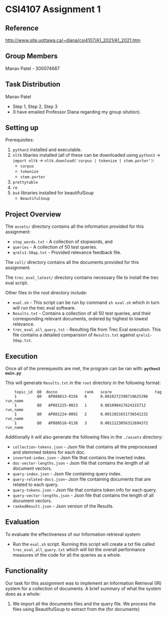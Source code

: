 

# CSI4107 Assignment 1

## Reference

http://www.site.uottawa.ca/~diana/csi4107/A1_2021/A1_2021.htm

## Group Members

Manav Patel - 300074687

## Task Distribution

Manav Patel
- Step 1, Step 2, Step 3 
- (I have emailed Professor Diana regarding my group sitution).

## Setting up

Prerequisites:

1. `python3` installed and executable.
2. `nltk` libaries installed (all of these can be downloaded using `python3` -> `import nltk` -> `nltk.download('corpus | tokenize | stem.porter')`: 
	  - `corpus`
	  - `tokenize`
	  - `stem.porter`
3.  `prettytable`
4.  `re`
5.  `bs4` libraries installed for beautifulSoup
      - `BeautifulSoup`
 
## Project Overview

The `assets/` directory contains all the information provided for this assignment:
- `stop_words.txt` - A collection of stopwords, and
- `queries` - A collection of 50 test queries.
- `qrels1-50ap.txt` - Provided relevance feedback file.

The `coll/` directory contains all the documents provided for this assignment.

The `trec_eval_latest/` directory contains necessary file to install the trec eval script.

Other files in the root directory include:
- `eval.sh` - This script can be run by command `sh eval.sh` which in turn will run the trec eval software.
- `Results.txt` - Contains a collection of all 50 test queries, and their corresponding relevant documents, ordered by highest to lowest relevance. 
- `trec_eval_all_query.txt` - Resulting file from Trec Eval execution. This file contains a detailed comparision of `Results.txt` against `qrels1-50ap.txt`.
		

## Execution

Once all of the prerequesits are met, the program can be ran with:
**```python3 main.py```**

This will generate `Results.txt` in the `root` directory in the following format: 

        topic_id  Q0  docno            rank   score                   tag      
        1         Q0   AP880813-0156   0      0.0010272398719625396   run_name 
        1         Q0   AP881225-0023   1      0.001098417624315712    run_name 
        1         Q0   AP881224-0092   2      0.0011021651736541232   run_name 
        1         Q0   AP880518-0138   3      0.0011123056312694372   run_name 

Additionally it will also generate the following files in the `./assets` directory:
- `collection-tokens.json` - Json file that contains all the preprocessed and stemmed tokens for each doc.
- `inverted-index.json` - Json file that contains the inverted index.
- `doc-vector-lengths.json` - Json file that contains the length of all document vectors.
- `query-index.json` - Json file containing query index.
- `query-related-docs.json`- Json file containing documents that are related to each query.
- `query-tokens.json` - Json file that contains token info for each query.
- `query-vector-lengths.json` - Json file that contains the length of all document vectors.
- `rankedResult.json` - Json version of the Results.

## Evaluation

To evaluate the effectiveness of our Information retrieval system:

- Run the `eval.sh` script. Running this script will create a txt file called `trec_eval_all_query.txt` which will list the overall performance measures of the code for all the queries as a whole.

## Functionality

Our task for this assignment was to implement an Information Retrieval (IR) system for a collection of documents. A brief summary of what the system does as a whole:

1. We import all the documents files and the query file. We process the files using BeautifulSoup to extract from the <text> <docno> (for documents) <title> and <desc> for the query file. We perform stemming andd stopword removal on the extracted words to tokenize these words and stored them in dictionaries. This allowed the words to formatted in way that could be easily read and accessed by the python code.

2. The system creates an inverted index dictionary that contains all the unique tokens along with important information such **Df** and **Idf** values. Moreover, it also stores doc numbers in which these words occur and along with these documents we store the weight of tokens for that specific document. To calculate the weight of tokens we use the **Df** to calculate the **Idf** (Formula: Log<sub>2</sub>(Total number of documents/Document frequency of the term)) and then we use the **Tf*Idf** formula.

3. We create a query index which contains all the tokenized words from the 50 queries along with their **Tf** and `Token weights`. More over another index/dictionary is created that contains the query IDs and the documents that relate to that ID. Finally we calculate the `CosSim` values for the words to find their similarity score with the query. The results are order in descending order based on the similarity score of each document with a query. Ultimately a Results.txt file is created with this information.

## Algorithms, Data Structures, and Optimizations

  Our implementation of the information retrieval system was based on the guidelines provided in the assignment. The folder contains five python files containing the function used in implementing the IR system. 

### Project Specific Files

#### `main.py`:
  This file contains the main() function. In the `main()`, we started by importing the important functions that were used for implementing the IR system. TThe system starts its process by importing the collection documents and the query file. By importing the documents and queries from the `asset folder`, `step1: preprocessing` commences using `tokenize()` function that gets called from the  `importCollections()` and `importQuery` functions. Once the words are tokenized and preprocessed the system begins building the `inverted index` for the the documents. We got the `index and document length vector list`, which is then used for the retrieval and ranking process. In the `retrievalandranking` function, the CosSimalarity scores are calculated along with ranking and a dictionary for the mentioned is returned. 
#### Preprocess.py:
 This file contains the process of developing `step1:Preprocessing` and `step2:Indexing` using python. Below are the functions implemented in the `preprocess.py`
 - isFloat(s): Check if a string contains float values.
 - importCollection(): imports the documents from the collection. We first started by opening and parsing the text files using `BeautifulSoup`, then we filter the file using our `tokenize` function.
 - importQuery(): imports query from the query file. Same process as the importCollection().
 - tokenize(text): processes parsed sentences from documents and queries. This function builds a list of `stopwords` and then `tokenizes` each word in the paragraphs by removing any numerics, punctuation, special symbols or stopwords contained in the list. Each imported doc and query runs through the 
 `NLTK's stopword list`, a `custom stopword list` that included the  `abbreviations and special characters`, and the provided `stopword list`. After this step, each word is tokenized and stemmed with `Porter stemmer`. Under the `additional libraries` section, we discussed in-depth the use of `tokenization`, `stopwords`, and `porter stemmer`.
 - makeJson(): This is a helper function to create json files for relevant dictionaries.
 #### Indexer.py
 - createInvertedIndex(collectionTokens): builds the inverted index for each entry word in the vocabulary. The data structure used for the implementation was hash maps. In the realms of python development, dictionaries are equivalent to hash maps. We used dictionaries for storing the data that was being processed and used for the documents and queries. We initialized an `allTokens`  as an empty dictionary and started iterating through a vocabulary of unique words/tokens. Since initially with 130k words the estimated time to build the index was 6 hours, we pruned words of length 2. We also optimized this section of the index building by storing documents related to a token and token frequencies as we iterated through the vocabulary to create our set of unique tokens. This was a vast improvement from our previous implementation and changed our estimated time of building an index to seconds. In this way we eliminated alot of recurrent iterations in this section of code. Ultimately we store the df, idf documents related to each tokens and token weights in the index. This function also creates another dictionary that contains the length of document vectors for each document. 

#### rankerAndRetriever.py 
  This file contains the function for calculating the Cosimilarity values for the set of documents against each queries and then ranks the similarity scores in descending order. Dictionary was used as our main source for storing the values of the `queryIndex`, `documentLength`.  and the `queryVectorLength`. At the start, we first calculated the occurrences of the token in each query. We then moved to calculate the `TF-IDF` and the `length of the query` and creating a `queryindex`. After getting the necessary calculations needed, we then moved to solving the `CosSimalarity values` and then `ranking the document` according to the order that was specified.
#### write.py: 
  The function creates a table for each of the results generated in the `result.py`.
 
### Additional Libraries

#### Prettytable (`prettytable.py`):  
 
A helper library to format the output for the `Results.txt` file. Used in `write.py`.

#### NLTK:

#### PorterStemmer
Porter stemmer was an external resource that was used in the implementation of `tokenize(text)`. It was used for normalizing the data for each token that was created. Stemming helps remove the morphological and inflexional endings from words in the text file.
#### Stopwords
Stopwords were also used in the preprocessing of the data. Since stopwords are common that generally do not contribute to the meaning of a sentence, we tend to filter them out which can be seen done in the `tokenize(text)` function.
#### Tokenizer
We Tokenized our data in the `tokenize(text)` so as to provide a link between queries and documents. Tokens are sequences of alphanumeric characters separated by nonalphanumeric characters, which are performed as part of the preprocessing (`step1` requirement).

## Final Result Discussion
  The following is the evaluation of our system using the trec_eval script by comparing our results (`Results.txt`) with the expected results from the provided relevance feedback file.

    runid                 	all	run_name
    num_q                 	all	50
    num_ret               	all	2270913
    num_rel               	all	2099
    num_rel_ret           	all	2090
    map                   	all	0.2399
    gm_map                	all	0.1238
    Rprec                 	all	0.2591
    bpref                 	all	0.2966
    recip_rank            	all	0.4985
    iprec_at_recall_0.00  	all	0.5510
    iprec_at_recall_0.10  	all	0.4430
    iprec_at_recall_0.20  	all	0.3671
    iprec_at_recall_0.30  	all	0.3267
    iprec_at_recall_0.40  	all	0.2718
    iprec_at_recall_0.50  	all	0.2465
    iprec_at_recall_0.60  	all	0.2077
    iprec_at_recall_0.70  	all	0.1667
    iprec_at_recall_0.80  	all	0.1177
    iprec_at_recall_0.90  	all	0.0760
    iprec_at_recall_1.00  	all	0.0338
    P_5                   	all	0.3640
    P_10                  	all	0.3160
    P_15                  	all	0.2987
    P_20                  	all	0.2870
    P_30                  	all	0.2553
    P_100                 	all	0.1562
    P_200                 	all	0.1011
    P_500                 	all	0.0543
    P_1000                	all	0.0316


From an overall perspective, The result seems okay, but not as accurate as I expected. I had to make some tweaks in my preprocessor and index builder to increase the `MAP` score from `0.08` to `0.2399`/`23.99%`. I made optimizations to the indexer script as mentioned above in detail which helped me achieve this map score. I have noticed some anomalies with our python code that generates the idf scores. It is sensible to presume that on debugging those calculations would potentially help in improving the system. However since, fundamentally the logic of the system stands correct, some fine tuning can do the trick such as, check the preprocessing, tokenizing and Idf values. However, given an opportunity the system can definitely be improved.

## Results from Queries 1 and 25

### Query 1

    topic_id  Q0  docno            rank   score                   tag      
    1         Q0   AP881122-0107   0      0.00028492614143231867  run_name 
    1         Q0   AP880617-0251   1      0.00029109700342177234  run_name 
    1         Q0   AP880615-0271   2      0.00029110276006548983  run_name 
    1         Q0   AP881109-0243   3      0.0002967841212215339   run_name 
    1         Q0   AP880425-0253   4      0.000297316484102289    run_name 
    1         Q0   AP880608-0267   5      0.0003133702558078317   run_name 
    1         Q0   AP880828-0010   6      0.0003172351906365927   run_name 
    1         Q0   AP881014-0266   7      0.000317508479203022    run_name 
    1         Q0   AP880411-0266   8      0.0003255881149707923   run_name 
    1         Q0   AP880706-0272   9      0.00033082409268940223  run_name 
    1         Q0   AP880408-0274   10     0.00033891508004051476  run_name 
     

### Query 25

    topic_id  Q0  docno            rank   score                   tag      
    25        Q0   AP880810-0267   0      0.00011697465198517658  run_name 
    25        Q0   AP880222-0182   1      0.00013987848077943218  run_name 
    25        Q0   AP880328-0238   2      0.0001585303716096217   run_name 
    25        Q0   AP881115-0250   3      0.00016187624911542467  run_name 
    25        Q0   AP880331-0289   4      0.00016222286029245357  run_name 
    25        Q0   AP880803-0015   5      0.00016424679459163636  run_name 
    25        Q0   AP880829-0220   6      0.00016608987874675824  run_name 
    25        Q0   AP881023-0004   7      0.0001693222307167516   run_name 
    25        Q0   AP880418-0006   8      0.00017211658683608536  run_name 
    25        Q0   AP880327-0104   9      0.00017214753439692083  run_name 
    25        Q0   AP880618-0018   10     0.00017450564860668137  run_name 
        
## Discussion

To my surprise the results of `MAP` score when using query title and query description and using just query title was not very different in terms of metric. This maybe because of the description containing too many stop words and not a lot more important words than in the title.
The `MAP`(`21.19%`) score below is while using tokens from only title. The table showed above with `MAP` score of `23.99%` is using title and description.

    runid                 	all	run_name
    num_q                 	all	50
    num_ret               	all	762721
    num_rel               	all	2099
    num_rel_ret           	all	1977
    map                   	all	0.2119
    gm_map                	all	0.0910
    Rprec                 	all	0.2396
    bpref                 	all	0.2804
    recip_rank            	all	0.4420
    iprec_at_recall_0.00  	all	0.4992
    iprec_at_recall_0.10  	all	0.3955
    iprec_at_recall_0.20  	all	0.3228
    iprec_at_recall_0.30  	all	0.2898
    iprec_at_recall_0.40  	all	0.2473
    iprec_at_recall_0.50  	all	0.2156
    iprec_at_recall_0.60  	all	0.1799
    iprec_at_recall_0.70  	all	0.1346
    iprec_at_recall_0.80  	all	0.1029
    iprec_at_recall_0.90  	all	0.0668
    iprec_at_recall_1.00  	all	0.0329
    P_5                   	all	0.3120
    P_10                  	all	0.3000
    P_15                  	all	0.2733
    P_20                  	all	0.2600
    P_30                  	all	0.2333
    P_100                 	all	0.1420
    P_200                 	all	0.0936
    P_500                 	all	0.0506
    P_1000                	all	0.0297
    
## Vocabulary
  
Our vocabulary size was `121514` tokens
  
Below is the sample of 100 tokens from our vocabulary:
  
win
weekli
state
lotteri
number
pick
friday
lotto
win
weekli
state
lotteri
number
pick
lotto
play
wednesday
megabuck
pick
lotto
bonu
wednesday
lotto
game
supplementari
big
lotteri
grand
lot
game
tent
schedul
presidenti
candid
juli
inform
candid
sunday
juli
democrat
dukaki
colorado
jackson
san
franicisco
dalla
fort
worth
texa
republican
bush
washington
monday
juli
democrat
dukaki
boston
jackson
washington
cincinnati
republican
bush
washington
tuesday
juli
democrat
dukaki
boston
jackson
washington
republican
bush
washington
cincinnati
wednesday
juli
democrat
dukaki
open
jackson
chicago
republican
bush
washington
thursday
juli
democrat
dukaki
open
jackson
chicago
indianapoli
republican
bush
open
friday
juli
democrat
dukaki
open
